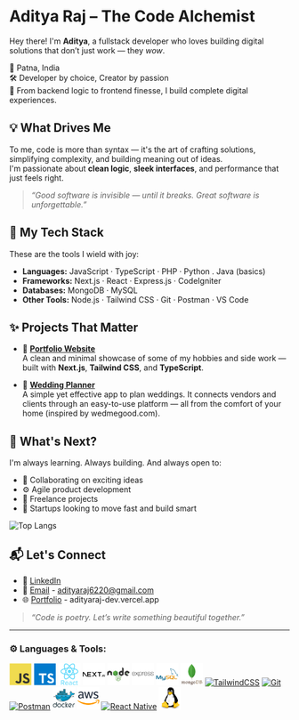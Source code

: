 # Aditya Raj – The Code Alchemist

Hey there! I'm **Aditya**, a fullstack developer who loves building digital solutions that don’t just work — they *wow*.

📍 Patna, India  
🛠️ Developer by choice, Creator by passion  
🚀 From backend logic to frontend finesse, I build complete digital experiences.


## 💡 What Drives Me

To me, code is more than syntax — it's the art of crafting solutions, simplifying complexity, and building meaning out of ideas.  
I'm passionate about **clean logic**, **sleek interfaces**, and performance that just feels right.

> *“Good software is invisible — until it breaks. Great software is unforgettable.”*


## 🔧 My Tech Stack

These are the tools I wield with joy:

- **Languages:** JavaScript · TypeScript · PHP · Python . Java (basics)
- **Frameworks:** Next.js · React · Express.js · CodeIgniter  
- **Databases:** MongoDB · MySQL  
- **Other Tools:** Node.js · Tailwind CSS · Git · Postman · VS Code

## ✨ Projects That Matter

- 🎨 **[Portfolio Website](https://adityaraj-dev.vercel.app)**  
A clean and minimal showcase of some of my hobbies and side work — built with **Next.js**, **Tailwind CSS**, and **TypeScript**.

- 💍 **[Wedding Planner](https://weddinplanner2.vercel.app)**  
A simple yet effective app to plan weddings. It connects vendors and clients through an easy-to-use platform — all from the comfort of your home (inspired by wedmegood.com).


## 🧭 What's Next?

I'm always learning. Always building. And always open to:

- 🤝 Collaborating on exciting ideas  
- ⚙️ Agile product development  
- 💼 Freelance projects  
- 🚀 Startups looking to move fast and build smart

![Top Langs](https://github-readme-stats.vercel.app/api/top-langs/?username=aditya-repo&layout=compact&langs_count=5&hide=html,php)

## 📬 Let's Connect

- 💼 [LinkedIn](https://linkedin.com/in/aditya-raj-473999157/)  
- 📧 [Email](mailto:adityaraj6220@gmail.com) - adityaraj6220@gmail.com
- 🌐 [Portfolio](https://adityaraj-dev.vercel.app) - adityaraj-dev.vercel.app

> *“Code is poetry. Let’s write something beautiful together.”*

---

<h3 align="left">⚙️ Languages & Tools:</h3>
<p align="left">
  <a href="https://developer.mozilla.org/en-US/docs/Web/JavaScript" target="_blank"><img src="https://raw.githubusercontent.com/devicons/devicon/master/icons/javascript/javascript-original.svg" alt="JavaScript" width="40" height="40"/></a>
  <a href="https://www.typescriptlang.org/" target="_blank"><img src="https://raw.githubusercontent.com/devicons/devicon/master/icons/typescript/typescript-original.svg" alt="TypeScript" width="40" height="40"/></a>
  <a href="https://reactjs.org/" target="_blank"><img src="https://raw.githubusercontent.com/devicons/devicon/master/icons/react/react-original-wordmark.svg" alt="React" width="40" height="40"/></a>
  <a href="https://nextjs.org/" target="_blank"><img src="https://raw.githubusercontent.com/devicons/devicon/master/icons/nextjs/nextjs-original-wordmark.svg" alt="Next.js" width="40" height="40"/></a>
  <a href="https://nodejs.org" target="_blank"><img src="https://raw.githubusercontent.com/devicons/devicon/master/icons/nodejs/nodejs-original-wordmark.svg" alt="Node.js" width="40" height="40"/></a>
  <a href="https://expressjs.com" target="_blank"><img src="https://raw.githubusercontent.com/devicons/devicon/master/icons/express/express-original-wordmark.svg" alt="Express.js" width="40" height="40"/></a>
  <a href="https://www.mysql.com/" target="_blank"><img src="https://raw.githubusercontent.com/devicons/devicon/master/icons/mysql/mysql-original-wordmark.svg" alt="MySQL" width="40" height="40"/></a>
  <a href="https://www.mongodb.com/" target="_blank"><img src="https://raw.githubusercontent.com/devicons/devicon/master/icons/mongodb/mongodb-original-wordmark.svg" alt="MongoDB" width="40" height="40"/></a>
  <a href="https://tailwindcss.com/" target="_blank"><img src="https://www.vectorlogo.zone/logos/tailwindcss/tailwindcss-icon.svg" alt="TailwindCSS" width="40" height="40"/></a>
  <a href="https://git-scm.com/" target="_blank"><img src="https://www.vectorlogo.zone/logos/git-scm/git-scm-icon.svg" alt="Git" width="40" height="40"/></a>
  <a href="https://www.postman.com/" target="_blank"><img src="https://www.vectorlogo.zone/logos/getpostman/getpostman-icon.svg" alt="Postman" width="40" height="40"/></a>
  <a href="https://www.docker.com/" target="_blank"><img src="https://raw.githubusercontent.com/devicons/devicon/master/icons/docker/docker-original-wordmark.svg" alt="Docker" width="40" height="40"/></a>
  <a href="https://aws.amazon.com" target="_blank"><img src="https://raw.githubusercontent.com/devicons/devicon/master/icons/amazonwebservices/amazonwebservices-original-wordmark.svg" alt="AWS" width="40" height="40"/></a>
  <a href="https://reactnative.dev/" target="_blank"><img src="https://reactnative.dev/img/header_logo.svg" alt="React Native" width="40" height="40"/></a>
  <a href="https://www.linux.org/" target="_blank"><img src="https://raw.githubusercontent.com/devicons/devicon/master/icons/linux/linux-original.svg" alt="Linux" width="40" height="40"/></a>
</p>
